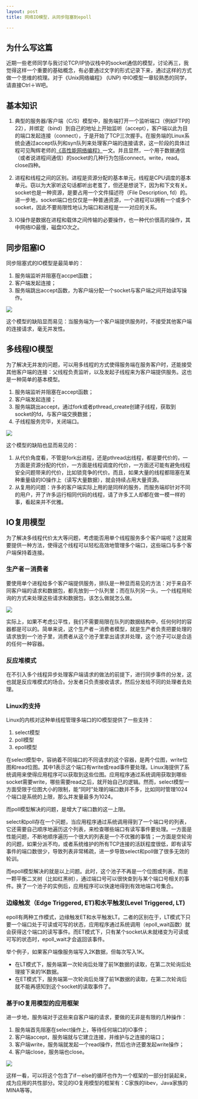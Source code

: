 ```yaml
---
layout: post
title: 网络IO模型，从同步阻塞到epoll

---
```


## 为什么写这篇
近期一些老师同学与我讨论TCP/IP协议栈中的socket通信的模型，讨论再三，我觉得这样一个重要的基础概念，有必要通过文字的形式记录下来，通过这样的方式做一个思维的梳理。对于《Unix网络编程》 (UNP) 中IO模型一章较熟悉的同学，请直接Ctrl＋W吧。

## 基本知识
1. 典型的服务器/客户端（C/S）模型中，服务端打开一个监听端口（例如FTP的22），并绑定（bind）到自己的地址上开始监听（accept），客户端以此为目的端口发起连接（connect），于是开始了TCP三次握手。在服务端的Linux系统会通过accept队列和syn队列来处理客户端的连接请求，这一阶段的具体过程可见陶辉老师的[《高性能网络编程》](http://blog.csdn.net/russell_tao/article/details/9111769)一文。并且显然，一个用于数据通信（或者说进程间通信）的socket的几种行为包括connect，write，read。close四种。

1. 进程和线程之间的区别。进程是资源分配的基本单元，线程是CPU调度的基本单元。窃以为大家听这句话都听出老茧了，但还是想说下，因为和下文有关。socket也是一种资源，是要占用一个文件描述符（File Description, fd）的。 进一步地，socket端口也仅仅是一种普通资源，一个进程可以拥有一个或多个socket，因此不要局限性地认为端口和进程是一一对应的关系。 

1. IO操作是数据在进程和载体之间传输的必要操作，也一种代价很高的操作，其中网络IO最慢，磁盘IO次之。
 

## 同步阻塞IO
同步阻塞式的IO模型是最简单的：

1. 服务端监听并阻塞在accpet函数；
2. 客户端发起连接；
3. 服务端跳出accept函数，为客户端分配一个socket与客户端之间开始读写操作。

 ![]({{site.baseurl}}/assets/images/CMS/blocking-io.png)

这个模型的缺陷显而易见：当服务端为一个客户端提供服务时，不接受其他客户端的连接请求，毫无并发性。

## 多线程IO模型
为了解决无并发的问题，可以用多线程的方式使得服务端在服务客户时，还能接受其他客户端的连接：父线程负责监听，以及发起子线程来为客户端提供服务。这也是一种简单的基本模型。

1. 服务端监听并阻塞在accept函数；
2. 客户端发起连接；
3. 服务端跳出accept，通过fork或者pthread_create创建子线程，获取到socket的fd，与客户端交换数据；
4. 子线程服务完毕，关闭端口。

 ![]({{site.baseurl}}/assets/images/CMS/blocking-io-fork.png)

这个模型的缺陷也显而易见的：

1. 从代价角度看，不管是fork出进程，还是pthread出线程，都是要代价的，一方面是资源分配的代价，一方面是线程调度的代价，一方面还可能有避免线程安全问题带来的代价，比如锁竞争的代价。而且，如果大量的线程都阻塞在某种重量级的IO操作上（读写大量数据），就会持续占用大量资源。
2. 从复用的问题：许多的客户端实际上用的是同样的服务，而服务端却针对不同的用户，开了许多运行相同代码的线程，请了许多工人却都在做一模一样的事，看起来并不优雅。

## IO复用模型
为了解决多线程代价太大等问题，考虑能否用单个线程服务多个客户端呢？这就需要提供一种方法，使得这个线程可以轻松高效地管理多个端口，这些端口与多个客户端保持着连接。

### 生产者－消费者
要使用单个进程给多个客户端提供服务，排队是一种显而易见的方法：对于来自不同客户端的请求和数据包，都先放到一个队列里；而在队列另一头，一个线程用轮询的方式来处理这些请求和数据包，该怎么做就怎么做。

 ![]({{site.baseurl}}/assets/images/CMS/io-multiplexing.png)
  
实际上，如果不考虑公平性，我们不需要局限在队列的数据结构中，任何何时的容器都是可以的。简单来说，这个生产者－消费者模型，就是生产者负责把要处理的请求放到一个池子里，消费者从这个池子里拿出请求并处理，这个池子可以是合适的任何一种容器。
 
### 反应堆模式
在不引入多个线程异步处理客户端请求的做法的前提下，进行同步事件的分发，这也就是反应堆模式的场合。分发者只负责接收请求，然后分发给不同的处理者去处理。

### Linux的支持
Linux的内核对这种单线程管理多端口的IO模型提供了一些支持：

1. select模型
2. poll模型
3. epoll模型

在select模型中，容纳着不同端口的不同请求的这个容器，是两个位图，write位图和read位图。其中1表示这个端口有write或read事件要处理。Linux海提供了系统调用来使得应用程序可以获取到这些位图。应用程序通过系统调用获取到哪些socket需要write，哪些需要read之后，就开始自己的逻辑。然而，select模型一方面受限于位图大小的限制，能“同时”处理的端口数并不多，比如同时管理1024个端口是系统的上限，那么并发量最多为1024。

而poll模型解决的问题，是增大了端口数的这一上限。

select和poll存在一个问题，当应用程序通过系统调用得到了一个端口号的列表，它还需要自己顺序地遍历这个列表，来检查哪些端口有读写事件要处理。一方面是性能问题，不断地顺序遍历一个很大的列表是一个不优雅的事情；一方面是空轮询的问题，如果分派不均，或者系统维护的所有TCP连接的活跃程度很低，即有读写事件的端口数很少，导致列表非常稀疏，进一步导致select和poll做了很多无效的轮训。

而epoll模型解决的就是以上问题。此时，这个池子不再是一个位图或列表，而是一颗平衡二叉树（比如红黑树），通过端口号可以很快查到与某个端口号相关的事件。换了一个池子的实例后，应用程序可以快速地得到有效地端口号集合。

### 边缘触发（Edge Triggered, ET)和水平触发(Level Triggered, LT)

epoll有两种工作模式，边缘触发ET和水平触发LT。二者的区别在于，LT模式下只要一个端口处于可读或可写的状态，应用程序通过系统调用（epoll_wait函数）就会获得这个端口的读写事件。而ET模式下，只有某个socket从未就绪变为可读或可写的状态时，epoll_wait才会返回该事件。

举个例子，如果客户端像服务端写入2K数据，但每次写入1K。

* 在LT模式下，服务端第一次轮询后处理了前1K数据的读取，在第二次轮询后处理接下来的1K数据。
* 在ET模式下，服务端第一次轮询后处理了前1K数据的读取，在第二次轮询后就不能再感知到这个socket的读取事件了。 

### 基于IO复用模型的应用框架
进一步地，服务端对于这些来自客户端的请求，要做的无非是有限的几种操作：

1. 服务端首先阻塞在select操作上，等待任何端口的IO事件；
2. 客户端accept，服务端就与它建立连接，并维护与之连接的端口；
3. 客户端write，服务端就发起一个read操作，然后也许还要发起write操作；
4. 客户端close，服务端也close。

 ![]({{site.baseurl}}/assets/images/CMS/io-multiplexing-ifelse.png)

这样一看，可以将这个包含了if－else的循环也作为一个框架的一部分封装起来，成为应用的共性部分。常见的IO复用模型的框架有：C家族的libev，Java家族的MINA等等。



